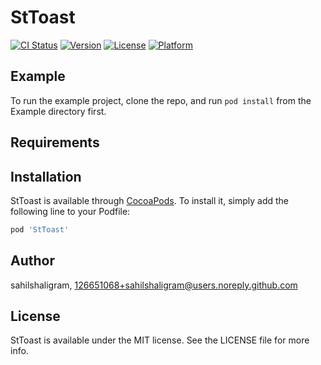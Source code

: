 # StToast

[![CI Status](https://img.shields.io/travis/neelpurohit/StToast.svg?style=flat)](https://travis-ci.org/neelpurohit/StToast)
[![Version](https://img.shields.io/cocoapods/v/StToast.svg?style=flat)](https://cocoapods.org/pods/StToast)
[![License](https://img.shields.io/cocoapods/l/StToast.svg?style=flat)](https://cocoapods.org/pods/StToast)
[![Platform](https://img.shields.io/cocoapods/p/StToast.svg?style=flat)](https://cocoapods.org/pods/StToast)

## Example

To run the example project, clone the repo, and run `pod install` from the Example directory first.

## Requirements

## Installation

StToast is available through [CocoaPods](https://cocoapods.org). To install
it, simply add the following line to your Podfile:

```ruby
pod 'StToast'
```

## Author

  sahilshaligram, 126651068+sahilshaligram@users.noreply.github.com

## License

StToast is available under the MIT license. See the LICENSE file for more info.
